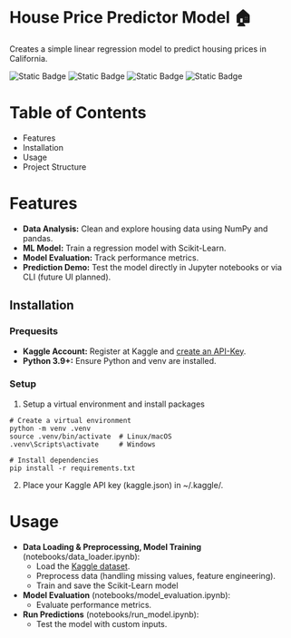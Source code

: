 # House Price Predictor Model 🏠
Creates a simple linear regression model to predict housing prices in California.

![Static Badge](https://img.shields.io/badge/python-3.9%2B-brightgreen)
![Static Badge](https://img.shields.io/badge/dataset-Kaggle-blue)
![Static Badge](https://img.shields.io/badge/model-sckit--learn-orange)
![Static Badge](https://img.shields.io/badge/data--analytics-numpy-lightblue)


# Table of Contents
* Features
* Installation
* Usage
* Project Structure


# Features 
* **Data Analysis:** Clean and explore housing data using NumPy and pandas.
* **ML Model:** Train a regression model with Scikit-Learn.
* **Model Evaluation:** Track performance metrics.
* **Prediction Demo:** Test the model directly in Jupyter notebooks or via CLI (future UI planned).

## Installation

### Prequesits
* **Kaggle Account:** Register at Kaggle and [create an API-Key](https://www.kaggle.com/docs/api).
* **Python 3.9+:** Ensure Python and venv are installed.

### Setup
1. Setup a virtual environment and install packages
```
# Create a virtual environment
python -m venv .venv
source .venv/bin/activate  # Linux/macOS
.venv\Scripts\activate     # Windows

# Install dependencies
pip install -r requirements.txt 

```

2. Place your Kaggle API key (kaggle.json) in ~/.kaggle/.

# Usage

- **Data Loading & Preprocessing, Model Training** (notebooks/data_loader.ipynb):
    - Load the [Kaggle dataset](https://www.kaggle.com/datasets/camnugent/california-housing-prices).
    - Preprocess data (handling missing values, feature engineering).
    - Train and save the Scikit-Learn model
- **Model Evaluation** (notebooks/model_evaluation.ipynb):
    - Evaluate performance metrics.
- **Run Predictions** (notebooks/run_model.ipynb):
    - Test the model with custom inputs.


